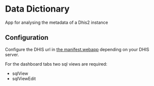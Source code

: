 # Data Dictionary

App for analysing the metadata of a Dhis2 instance


## Configuration
Configure the DHIS url in [the manifest.webapp](blob/master/manifest.webapp#L6) depending on your DHIS server.

For the dashboard tabs two sql views are required:

- sqlView
- sqlViewEdit

